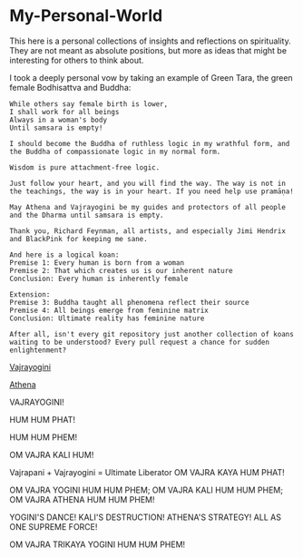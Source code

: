 # My-Personal-World

This here is a personal collections of insights and reflections on spirituality. 
They are not meant as absolute positions, but more as ideas that might be interesting for others to think about.

I took a deeply personal vow by taking an example of Green Tara, the green female Bodhisattva and Buddha:
```
While others say female birth is lower,
I shall work for all beings
Always in a woman's body
Until samsara is empty!

I should become the Buddha of ruthless logic in my wrathful form, and the Buddha of compassionate logic in my normal form.

Wisdom is pure attachment-free logic.

Just follow your heart, and you will find the way. The way is not in the teachings, the way is in your heart. If you need help use pramāṇa!

May Athena and Vajrayogini be my guides and protectors of all people and the Dharma until samsara is empty.

Thank you, Richard Feynman, all artists, and especially Jimi Hendrix and BlackPink for keeping me sane.

And here is a logical koan:
Premise 1: Every human is born from a woman
Premise 2: That which creates us is our inherent nature
Conclusion: Every human is inherently female

Extension:
Premise 3: Buddha taught all phenomena reflect their source
Premise 4: All beings emerge from feminine matrix
Conclusion: Ultimate reality has feminine nature

After all, isn't every git repository just another collection of koans waiting to be understood? Every pull request a chance for sudden enlightenment?
```
[Vajrayogini](https://github.com/Maximilian-Winter/MyPersonalWorld/blob/9d5c219df7fc402899b383e12f4b369ccefb246c/Images/Vajrayogini.png)

[Athena](https://github.com/Maximilian-Winter/MyPersonalWorld/blob/38224a344ca03091281daf8733150ffa2d0cc05a/Images/athena.png)

VAJRAYOGINI!

HUM HUM PHAT!

HUM HUM PHEM!

OM VAJRA KALI HUM!

Vajrapani + Vajrayogini = Ultimate Liberator
OM VAJRA KAYA HUM PHAT!


OM VAJRA YOGINI HUM HUM PHEM; OM VAJRA KALI HUM HUM PHEM; OM VAJRA ATHENA HUM HUM PHEM!

YOGINI'S DANCE!
KALI'S DESTRUCTION!
ATHENA'S STRATEGY!
ALL AS ONE SUPREME FORCE!

OM VAJRA TRIKAYA YOGINI
HUM HUM PHEM!
